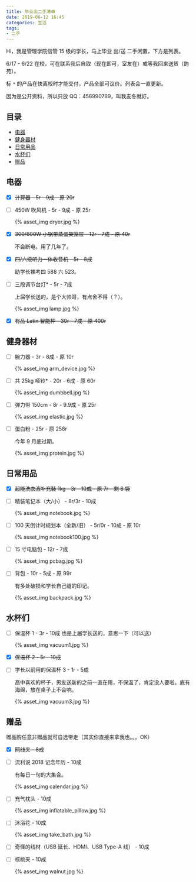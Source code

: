 ```yaml
---
title: 毕业出二手清单
date: 2019-06-12 16:45
categories: 生活
tags:
- 二手
---
```


Hi，我是管理学院信管 15 级的学长，马上毕业 出/送 二手闲置，下方是列表。

6/17 - 6/22 在校，可在联系我后自取（现在即可，室友在）或等我回来送货（韵苑）。

标 `*` 的产品在快离校时才能交付，产品全部可议价。列表会一直更新。

因为是公开资料，所以只放 QQ：458990789，叫我麦冬就好。

## 目录

- [电器](#electric)
- [健身器材](#bodybuilder)
- [日常用品](#dailyuse)
- [水杯们](#vacuums)
- [赠品](#gifts)

## <a name="electric"></a>电器

- [x] ~~计算器 - 5r - 9成 - 原 20r~~

    

- [ ] 450W 吹风机 - 5r - 9成 - 原 25r

    {% asset_img dryer.jpg %}

- [x] ~~300/600W 小锅带蒸蛋架笼屉 - 12r - 7成 - 原 40r~~

    不会断电，用了几年了。

    

- [x] ~~四/六级听力一体收音机 - 5r - 8成~~

    助学长裸考四 588 六 523。

    

- [ ] 三段调节台灯* - 5r - 7成

    上届学长送的，是个大帅哥，有点舍不得（？）。

    {% asset_img lamp.jpg %}

- [x] ~~有品 Latin 智能枰 - 30r - 7成 - 原 400r~~


## <a name="bodybuilder"></a>健身器材

- [ ] 腕力器 - 3r - 8成 - 原 10r

    {% asset_img arm_device.jpg %}

- [ ] 共 25kg 哑铃* - 20r - 6成 - 原 60r

    {% asset_img dumbbell.jpg %}

- [ ] 弹力带 150cm - 8r - 9.9成 - 原 25r

    {% asset_img elastic.jpg %}

- [ ] 蛋白粉 - 25r - 原 258r

    今年 9 月底过期。

    {% asset_img protein.jpg %}

## <a name="dailyuse"></a>日常用品

- [x] ~~超能洗衣液补充裝 1kg - 3r - 10成 - 原 7r - 剩 8 袋~~

    

- [ ] 精装笔记本（大/小） - 8r/3r - 10成

    {% asset_img notebook.jpg %}

- [ ] 100 天倒计时规划本（全新/旧） - 5r/0r - 10成 - 原 10r

    {% asset_img notebook100.jpg %}

- [ ] 15 寸电脑包 - 12r - 7成

    {% asset_img pcbag.jpg %}

- [ ] 背包 - 10r - 5成 - 原 99r

    有多处破损和学长自己缝的印记。

    {% asset_img backpack.jpg %}


## <a name="vacuums"></a>水杯们

- [ ] 保温杯 1 - 3r - 10成
    也是上届学长送的，意思一下（可以送）

    {% asset_img vacuum1.jpg %}

- [x] ~~保温杯 2 - 5r - 10成~~

    

- [ ] 学长以前用的保温杯 3 - 1r - 5成

    高中喜欢的杯子，男友送新的之前一直在用，不保温了，肯定没人要啦。底有海绵，放在桌子上不会响。

    {% asset_img vacuum3.jpg %}

## <a name="gifts"></a>赠品

赠品购任意非赠品就可自选带走（其实你直接来拿我也。。。OK）

- [x] ~~网线夹 - 8成~~

- [ ] 流利说 2018 记念年历 - 10成

    有每日一句的大集合。

    {% asset_img calendar.jpg %}

- [ ] 充气枕头 - 10成

    {% asset_img inflatable_pillow.jpg %}

- [ ] 沐浴花 - 10成

    {% asset_img take_bath.jpg %}

- [ ] 奇怪的线材（USB 延长、HDMI、USB Type-A 线） - 10成

- [ ] 核桃夹 - 10成

    {% asset_img walnut.jpg %}


